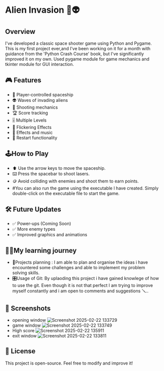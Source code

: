 # Alien Invasion 🚀👽

## Overview
I've developed a classic space shooter game using Python and Pygame. This is my first project ever,and I've been working on it for a month with guidance 
from the 'Python Crash Course' book, but I've significantly improved it on my own. Used pygame module for game mechanics and tkinter module for GUI interaction.


## 🎮 Features
- 🚀 Player-controlled spaceship
- 👽 Waves of invading aliens
- 🔫 Shooting mechanics
- 🏆 Score tracking
- 🎚️ Multiple Levels
- 🔦 Flickering Effects
- 🎼 Effects and music
- 🔄 Restart functionality


## 🕹️How to Play
- ⬆️ Use the arrow keys to move the spaceship.
- ⌨️ Press the spacebar to shoot lasers.
- 🪙 Avoid colliding with enemies and shoot them to earn points.
- #You can also run the game using the executable I have created. Simply double-click on the executable file to start the game.

## 🛠️ Future Updates
- ✅ Power-ups (Coming Soon)
- ✅ More enemy types
- ✅ Improved graphics and animations


## 👩‍🎓My learning journey
- 📜Projects planning : I am able to plan and organise the ideas i have encountered some challenges and able to implement my problem solving skills.
- 🎛️Usage of Git: By uplaoding this project i have gained knowlege of how to use the git.
Even though it is not that perfect I am trying to improve myself constantly and i am open to comments and suggestions 🪛..

## 📸 Screenshots
- opening window
![Screenshot 2025-02-22 133729](https://github.com/user-attachments/assets/b3719382-ca24-4ff1-89f5-47071d01b79a)
- game window
![Screenshot 2025-02-22 133749](https://github.com/user-attachments/assets/9711caae-84c1-43df-be30-b17556964598)
- High score
![Screenshot 2025-02-22 135911](https://github.com/user-attachments/assets/6ab8739f-2b22-4027-8e13-d9bf37db0cc9)
- exit window
![Screenshot 2025-02-22 133811](https://github.com/user-attachments/assets/51a32c1c-18d4-4aee-b62d-788581005404)

## 📝 License
This project is open-source. Feel free to modify and improve it!
